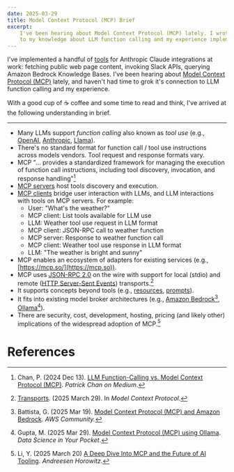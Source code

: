 ```yaml
---
date: 2025-03-29
title: Model Context Protocol (MCP) Brief
excerpt:
    I've been hearing about Model Context Protocol (MCP) lately. I wrote this brief to connect MCP
    to my knowledge about LLM function calling and my experience implementing tools for Anthropic Claude integrations at work.
---
```


I've implemented a handful of
[tools](https://docs.anthropic.com/en/docs/build-with-claude/tool-use/overview) for Anthropic Claude
integrations at work: fetching public web page content, invoking Slack APIs, querying Amazon Bedrock
Knowledge Bases. I've been hearing about [Model Context Protocol
(MCP)](https://modelcontextprotocol.io) lately, and haven't had time to grok it's connection to LLM
function calling and my experience.

With a good cup of ☕️ coffee and some time to read and think, I've arrived at the following
understanding in brief.

---

-   Many LLMs support _function calling_ also known as _tool use_ (e.g., [OpenAI](https://platform.openai.com/docs/guides/function-calling), [Anthropic](https://docs.anthropic.com/en/docs/build-with-claude/tool-use/overview), [Llama](https://www.llama.com/docs/model-cards-and-prompt-formats/llama3_2/#code-interpreter)).
-   There's no standard format for function call / tool use instructions across models vendors. Tool
    request and response formats vary.
-   MCP "... provides a standardized framework for managing the execution of function call instructions,
    including tool discovery, invocation, and response handling"[^chan2024dec]
-   [MCP servers](https://modelcontextprotocol.io/examples) host tools discovery and execution.
-   [MCP clients](https://modelcontextprotocol.io/clients) bridge user interaction with LLMs, and
    LLM interactions with tools on MCP servers. For example:
    -   User: "What's the weather?"
    -   MCP client: List tools available for LLM use
    -   LLM: Weather tool use request in LLM format
    -   MCP client: JSON-RPC call to weather function
    -   MCP server: Response to weather function call
    -   MCP client: Weather tool use response in LLM format
    -   LLM: "The weather is bright and sunny"
-   MCP enables an ecosystem of adapters for existing services (e.g., [https://mcp.so/](https://mcp.so)).
-   MCP uses [JSON-RPC 2.0](https://www.jsonrpc.org/specification) on the wire with support for local (stdio) and remote ([HTTP Server-Sent Events](https://en.wikipedia.org/wiki/Server-sent_events)) transports.[^mcp2025]
-   It supports concepts beyond tools (e.g., [resources](https://modelcontextprotocol.io/docs/concepts/resources), [prompts](https://modelcontextprotocol.io/docs/concepts/prompts)).
-   It fits into existing model broker architectures (e.g., [Amazon Bedrock](https://docs.aws.amazon.com/bedrock/latest/userguide/)[^battista2025mar], [Ollama](https://ollama.com/)[^gupta2025mar]).
-   There are security, cost, development, hosting, pricing (and likely other) implications of the
    widespread adoption of MCP.[^li2025mar]

# References

[^chan2024dec]: Chan, P. (2024 Dec 13). [LLM Function-Calling vs. Model Context Protocol (MCP)](https://medium.com/@patc888/function-calling-vs-mcp-model-context-protocol-fc01e9c41eb4). _Patrick Chan on Medium_.
[^mcp2025]: [Transports](https://modelcontextprotocol.io/docs/concepts/transports). (2025 March 29). In _Model Context Protocol_.
[^battista2025mar]: Battista, G. (2025 Mar 19). [Model Context Protocol (MCP) and Amazon Bedrock](https://community.aws/content/2uFvyCPQt7KcMxD9ldsJyjZM1Wp/model-context-protocol-mcp-and-amazon-bedrock). _AWS Community._
[^gupta2025mar]: Gupta, M. (2025 Mar 29). [Model Context Protocol (MCP) using Ollama](https://medium.com/data-science-in-your-pocket/model-context-protocol-mcp-using-ollama-e719b2d9fd7a). _Data Science in Your Pocket_.
[^li2025mar]: Li, Y. (2025 March 20) [A Deep Dive Into MCP and the Future of AI Tooling](https://a16z.com/a-deep-dive-into-mcp-and-the-future-of-ai-tooling/). _Andreesen Horowitz_.
